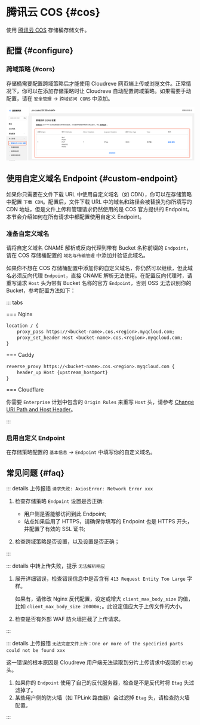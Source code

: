 # 腾讯云 COS {#cos}

使用 [腾讯云 COS](https://cloud.tencent.com/product/cos) 存储桶存储文件。

## 配置 {#configure}

### 跨域策略 {#cors}

存储桶需要配置跨域策略后才能使用 Cloudreve 网页端上传或浏览文件。正常情况下，你可以在添加存储策略时让 Cloudreve 自动配置跨域策略。如果需要手动配置，请在 `安全管理` -> `跨域访问 CORS` 中添加。

![cors](./images/cos-cors.png)

## 使用自定义域名 Endpoint {#custom-endpoint}

如果你只需要在文件下载 URL 中使用自定义域名（如 CDN），你可以在存储策略中配置 `下载 CDN`。配置后，文件下载 URL 中的域名和路径会被替换为你所填写的 CDN 地址，但是文件上传和管理请求仍然使用的是 COS 官方提供的 Endpoint。本节会介绍如何在所有请求中都配置使用自定义 Endpoint。

### 准备自定义域名

请将自定义域名 CNAME 解析或反向代理到带有 Bucket 名称前缀的 `Endpoint`，请在 COS 存储桶配置的 `域名与传输管理` 中添加并验证此域名。

如果你不想在 COS 存储桶配置中添加你的自定义域名，你仍然可以继续，但此域名必须反向代理 `Endpoint`，直接 CNAME 解析无法使用。在配置反向代理时，请重写请求 `Host` 头为带有 Bucket 名称的官方 `Endpoint`，否则 OSS 无法识别你的 Bucket，参考配置方法如下：

::: tabs

=== Nginx

```nginx
location / {
    proxy_pass https://<bucket-name>.cos.<region>.myqcloud.com;
    proxy_set_header Host <bucket-name>.cos.<region>.myqcloud.com;
}
```

=== Caddy

```
reverse_proxy https://<bucket-name>.cos.<region>.myqcloud.com {
	header_up Host {upstream_hostport}
}
```

=== Cloudflare

你需要 `Enterprise` 计划中包含的 `Origin Rules` 来重写 `Host` 头，请参考 [Change URI Path and Host Header](https://developers.cloudflare.com/rules/origin-rules/examples/change-uri-path-and-host-header/)。

:::

### 启用自定义 Endpoint

在存储策略配置的 `基本信息` -> `Endpoint` 中填写你的自定义域名。

## 常见问题 {#faq}

::: details 上传报错 `请求失败: AxiosError: Network Error xxx`

1. 检查存储策略 `Endpoint` 设置是否正确:

   - 用户侧是否能够访问到此 Endpoint;
   - 站点如果启用了 HTTPS，请确保你填写的 Endpoint 也是 HTTPS 开头，并配置了有效的 SSL 证书;

2. 检查跨域策略是否设置，以及设置是否正确；

:::

::: details 中转上传失败，提示 `无法解析响应`

1. 展开详细错误，检查错误信息中是否含有 `413 Request Entity Too Large` 字样。

   如果有，请修改 Nginx 反代配置，设定或增大 `client_max_body_size` 的值，比如 `client_max_body_size 20000m;`。此设定值应大于上传文件的大小。

2. 检查是否有外部 WAF 防火墙拦截了上传请求。

:::

::: details 上传报错 `无法完虚文件上传：One or more of the speciried parts could not be found xxx`

这一错误的根本原因是 Cloudreve 用户端无法读取到分片上传请求中返回的 `Etag` 头。

1. 如果你的 `Endpoint` 使用了自己的反代服务器，检查是不是反代时将 `Etag` 头过滤掉了。
2. 某些用户侧的防火墙（如 TPLink 路由器）会过滤掉 `Etag` 头，请检查防火墙配置。

:::
